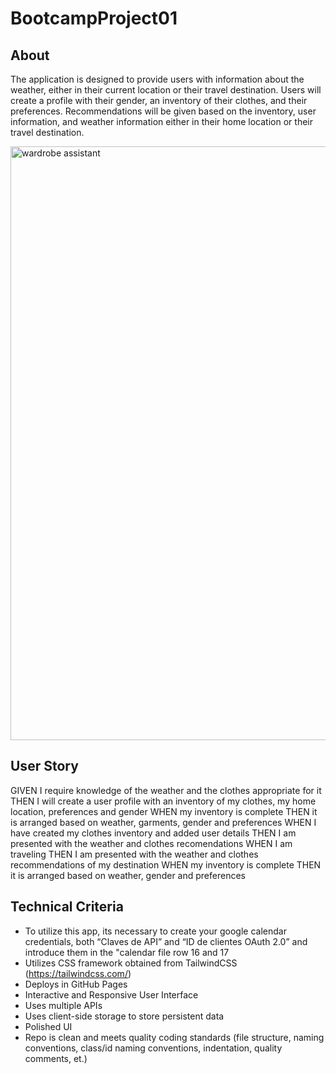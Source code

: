 # BootcampProject01

## About

The application is designed to provide users with information about the weather, either in their current location or their travel destination.
Users will create a profile with their gender, an inventory of their clothes, and their preferences.
Recommendations will be given based on the inventory, user information, and weather information either in their home location or their travel destination.

<img width="950" alt="wardrobe assistant" src="https://user-images.githubusercontent.com/99764345/183270959-bf30dac2-19d5-4f8c-b528-aa1f69e1b481.PNG">


## User Story

GIVEN I require knowledge of the weather and the clothes appropriate for it
THEN I will create a user profile with an inventory of my clothes, my home location, preferences and gender
WHEN my inventory is complete
THEN it is arranged based on weather, garments, gender and preferences
WHEN I have created my clothes inventory and added user details
THEN I am presented with the weather and clothes recomendations
WHEN I am traveling
THEN I am presented with the weather and clothes recommendations of my destination
WHEN my inventory is complete
THEN it is arranged based on weather, gender and preferences

## Technical Criteria

- To utilize this app, its necessary to create your google calendar credentials, both “Claves de API” and “ID de clientes OAuth 2.0” and introduce them in the "calendar file row 16 and 17
- Utilizes CSS framework obtained from TailwindCSS (https://tailwindcss.com/)
- Deploys in GitHub Pages
- Interactive and Responsive User Interface
- Uses multiple APIs
- Uses client-side storage to store persistent data
- Polished UI
- Repo is clean and meets quality coding standards (file structure, naming conventions, class/id naming conventions, indentation, quality comments, et.)
